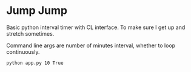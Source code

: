 # Jump Jump

Basic python interval timer with CL interface.  To make sure I get up and stretch sometimes.

Command line args are number of minutes interval, whether to loop continuously.

```shell
python app.py 10 True
```
